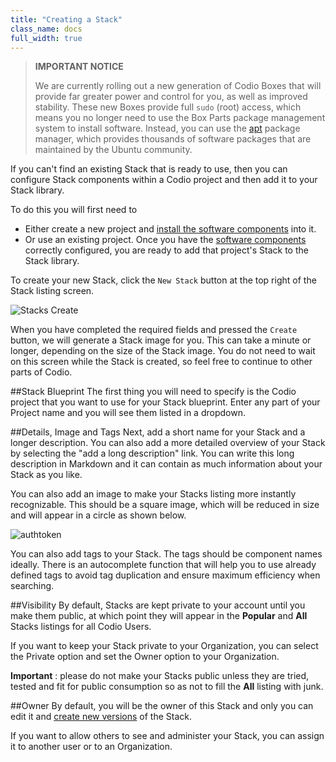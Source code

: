 ```yaml
---
title: "Creating a Stack"
class_name: docs
full_width: true
---
```


> **IMPORTANT NOTICE**
>
> We are currently rolling out a new generation of Codio Boxes that will provide far greater power and control for you, as well as improved stability. These new Boxes provide full `sudo` (root) access, which means you no longer need to use the Box Parts package management system to install software. Instead, you can use the [apt](https://help.ubuntu.com/community/AptGet/Howto) package manager, which provides thousands of software packages that are maintained by the Ubuntu community.

If you can't find an existing Stack that is ready to use, then you can configure Stack components within a Codio project and then add it to your Stack library.

To do this you will first need to

- Either create a new project and [install the software components](/docs/ide/boxes/installsw) into it.
- Or use an existing project. Once you have the [software components](/docs/ide/boxes/installsw) correctly configured, you are ready to add that project's Stack to the Stack library.

To create your new Stack, click the `New Stack` button at the top right of the Stack listing screen.

![Stacks Create](/img/docs/stacks_create.png)

When you have completed the required fields and pressed the `Create` button, we will generate a Stack image for you. This can take a minute or longer, depending on the size of the Stack image. You  do not need to wait on this screen while the Stack is created, so feel free to continue to other parts of Codio.

##Stack Blueprint
The first thing you will need to specify is the Codio project that you want to use for your Stack blueprint. Enter any part of your Project name and you will see them listed in a dropdown.

##Details, Image and Tags
Next, add a short name for your Stack and a longer description. You can also add a more detailed overview of your Stack by selecting the "add a long description" link. You can write this long description in Markdown and it can contain as much information about your Stack as you like.

You can also add an image to make your Stacks listing more instantly recognizable. This should be a square image, which will be reduced in size and will appear in a circle as shown below.

<img alt="authtoken" src="/img/docs/stacks_image.png" class="simple"/>

You can also add tags to your Stack. The tags should be component names ideally. There is an autocomplete function that will help you to use already defined tags to avoid tag duplication and ensure maximum efficiency when searching.

##Visibility
By default, Stacks are kept private to your account until you make them public, at which point they will appear in the **Popular** and **All** Stacks listings for all Codio Users.

If you want to keep your Stack private to your Organization, you can select the Private option and set the Owner option to your Organization.

**Important** : please do not make your Stacks public unless they are tried, tested and fit for public consumption so as not to fill the **All** listing with junk.


##Owner
By default, you will be the owner of this Stack and only you can edit it and [create new versions](/docs/dashboard/stacks/update) of the Stack.

If you want to allow others to see and administer your Stack, you can assign it to another user or to an Organization.
